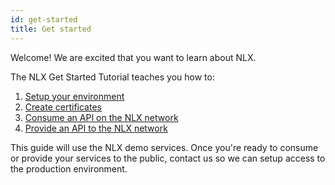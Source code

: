 ```yaml
---
id: get-started
title: Get started
---
```


Welcome! We are excited that you want to learn about NLX.

The NLX Get Started Tutorial teaches you how to:

1. [Setup your environment](./get-started/setup-your-environment/)
1. [Create certificates](./get-started/create-certificates/)
1. [Consume an API on the NLX network](./get-started/consume-an-api/)
1. [Provide an API to the NLX network](./get-started/provide-an-api/)

This guide will use the NLX demo services. Once you're ready to consume or provide your services
to the public, contact us so we can setup access to the production environment.
